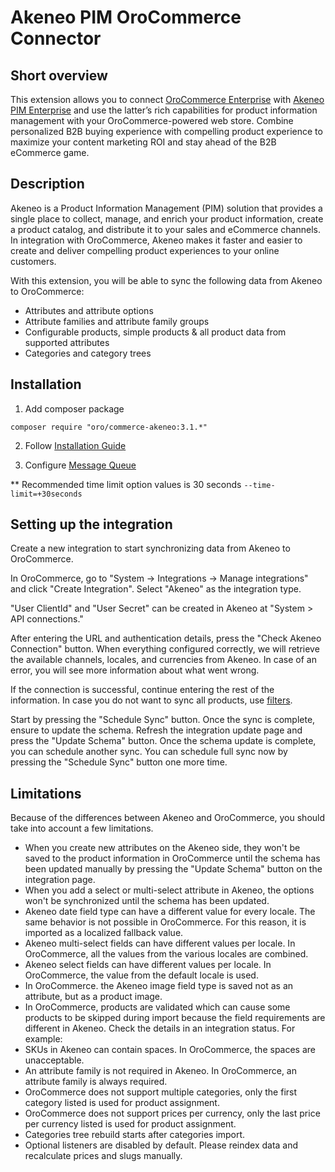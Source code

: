 # Akeneo PIM OroCommerce Connector

## Short overview
This extension allows you to connect [OroCommerce Enterprise](https://oroinc.com/b2b-ecommerce/) with [Akeneo PIM Enterprise](https://www.akeneo.com/) and use the latter’s rich capabilities for product information management with your OroCommerce-powered web store. Combine personalized B2B buying experience with compelling product experience to maximize your content marketing ROI and stay ahead of the B2B eCommerce game.

## Description

Akeneo is a Product Information Management (PIM) solution that provides a single place to collect, manage, and enrich your product information, create a product catalog, and distribute it to your sales and eCommerce channels. In integration with OroCommerce, Akeneo makes it faster and easier to create and deliver compelling product experiences to your online customers.

With this extension, you will be able to sync the following data from Akeneo to OroCommerce:

* Attributes and attribute options
* Attribute families and attribute family groups
* Configurable products, simple products & all product data from supported attributes
* Categories and category trees

## Installation

1. Add composer package

```
composer require "oro/commerce-akeneo:3.1.*"
```

2. Follow [Installation Guide](https://oroinc.com/b2b-ecommerce/doc/3.1/install-upgrade)

3. Configure [Message Queue](https://oroinc.com/b2b-ecommerce/doc/3.1/admin-guide/op-structure/mq)

** Recommended time limit option values is 30 seconds `--time-limit=+30seconds`

## Setting up the integration

Create a new integration to start synchronizing data from Akeneo to OroCommerce. 

In OroCommerce, go to "System -> Integrations -> Manage integrations" and click "Create Integration". Select "Akeneo" as the integration type.

"User ClientId" and "User Secret" can be created in Akeneo at "System > API connections."

After entering the URL and authentication details, press the "Check Akeneo Connection" button. When everything configured correctly, we will retrieve the available channels, locales, and currencies from Akeneo. In case of an error, you will see more information about what went wrong.

If the connection is successful, continue entering the rest of the information. In case you do not want to sync all products, use [filters](https://api.akeneo.com/documentation/filter.html).

Start by pressing the "Schedule Sync" button. Once the sync is complete, ensure to update the schema. Refresh the integration update page and press the "Update Schema" button. Once the schema update is complete, you can schedule another sync. You can schedule full sync now by pressing the "Schedule Sync" button one more time.

## Limitations

Because of the differences between Akeneo and OroCommerce, you should take into account a few limitations.

* When you create new attributes on the Akeneo side, they won't be saved to the product information in OroCommerce until the schema has been updated manually by pressing the "Update Schema" button on the integration page.
* When you add a select or multi-select attribute in Akeneo, the options won't be synchronized until the schema has been updated.
* Akeneo date field type can have a different value for every locale. The same behavior is not possible in OroCommerce. For this reason, it is imported as a localized fallback value.
* Akeneo multi-select fields can have different values per locale. In OroCommerce, all the values from the various locales are combined.
* Akeneo select fields can have different values per locale. In OroCommerce, the value from the default locale is used.
* In OroCommerce. the Akeneo image field type is saved not as an attribute, but as a product image.
* In OroCommerce, products are validated which can cause some products to be skipped during import because the field requirements are different in Akeneo. Check the details in an integration status. For example:
* SKUs in Akeneo can contain spaces. In OroCommerce, the spaces are unacceptable. 
* An attribute family is not required in Akeneo. In OroCommerce, an attribute family is always required.
* OroCommerce does not support multiple categories, only the first category listed is used for product assignment.
* OroCommerce does not support prices per currency, only the last price per currency listed is used for product assignment.
* Categories tree rebuild starts after categories import.
* Optional listeners are disabled by default. Please reindex data and recalculate prices and slugs manually.
